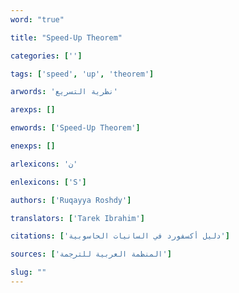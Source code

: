 ```yaml
---
word: "true"

title: "Speed-Up Theorem"

categories: ['']

tags: ['speed', 'up', 'theorem']

arwords: 'نظرية التسريع'

arexps: []

enwords: ['Speed-Up Theorem']

enexps: []

arlexicons: 'ن'

enlexicons: ['S']

authors: ['Ruqayya Roshdy']

translators: ['Tarek Ibrahim']

citations: ['دليل أكسفورد في السانيات الحاسوبية']

sources: ['المنظمة العربية للترجمة']

slug: ""
---
```

